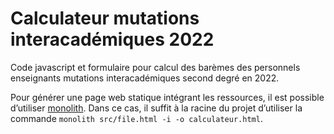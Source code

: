 # Calculateur mutations interacadémiques 2022

Code javascript et formulaire pour calcul des barèmes des personnels enseignants mutations interacadémiques second degré en 2022.



Pour générer une page web statique intégrant les ressources, il est possible d’utiliser [monolith](https://github.com/Y2Z/monolith). Dans ce cas, il suffit à la racine du projet d’utiliser la commande `monolith src/file.html -i -o calculateur.html`.


